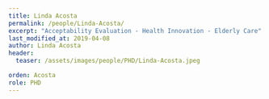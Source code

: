 ```yaml
---
title: Linda Acosta
permalink: /people/Linda-Acosta/
excerpt: "Acceptability Evaluation - Health Innovation - Elderly Care"
last_modified_at: 2019-04-08
author: Linda Acosta
header:
  teaser: /assets/images/people/PHD/Linda-Acosta.jpeg

orden: Acosta
role: PHD
---
```


